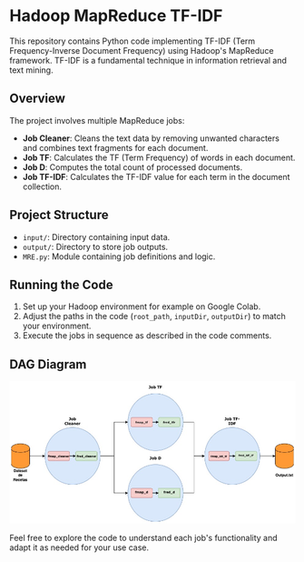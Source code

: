 # Hadoop MapReduce TF-IDF

This repository contains Python code implementing TF-IDF (Term Frequency-Inverse Document Frequency) using Hadoop's MapReduce framework. TF-IDF is a fundamental technique in information retrieval and text mining.

## Overview

The project involves multiple MapReduce jobs:

- **Job Cleaner**: Cleans the text data by removing unwanted characters and combines text fragments for each document.
- **Job TF**: Calculates the TF (Term Frequency) of words in each document.
- **Job D**: Computes the total count of processed documents.
- **Job TF-IDF**: Calculates the TF-IDF value for each term in the document collection.

## Project Structure

- `input/`: Directory containing input data.
- `output/`: Directory to store job outputs.
- `MRE.py`: Module containing job definitions and logic.

## Running the Code

1. Set up your Hadoop environment for example on Google Colab.
2. Adjust the paths in the code (`root_path`, `inputDir`, `outputDir`) to match your environment.
3. Execute the jobs in sequence as described in the code comments.

## DAG Diagram

![DAG Diagram](https://github.com/TadeopCreator/hadoop-mapreduce-tfidf/blob/main/images/DAG-tf-idf.jpg)

Feel free to explore the code to understand each job's functionality and adapt it as needed for your use case.

